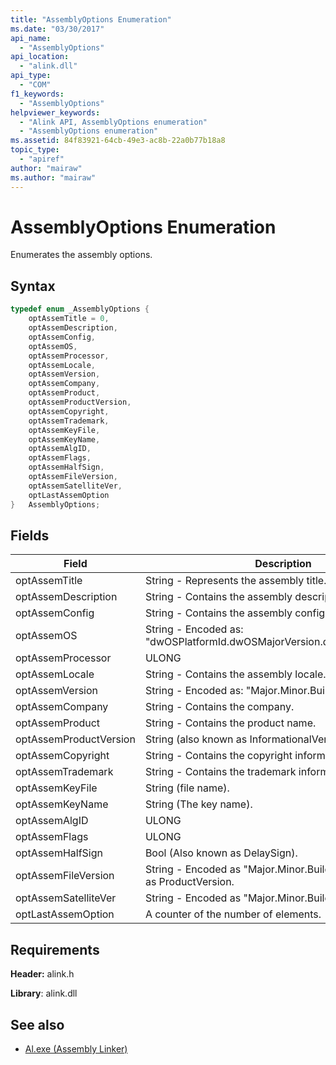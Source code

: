 ```yaml
---
title: "AssemblyOptions Enumeration"
ms.date: "03/30/2017"
api_name: 
  - "AssemblyOptions"
api_location: 
  - "alink.dll"
api_type: 
  - "COM"
f1_keywords: 
  - "AssemblyOptions"
helpviewer_keywords: 
  - "Alink API, AssemblyOptions enumeration"
  - "AssemblyOptions enumeration"
ms.assetid: 84f83921-64cb-49e3-ac8b-22a0b77b18a8
topic_type: 
  - "apiref"
author: "mairaw"
ms.author: "mairaw"
---
```

# AssemblyOptions Enumeration
Enumerates the assembly options.  
  
## Syntax  
  
```cpp  
typedef enum _AssemblyOptions {  
    optAssemTitle = 0,  
    optAssemDescription,  
    optAssemConfig,  
    optAssemOS,  
    optAssemProcessor,  
    optAssemLocale,  
    optAssemVersion,  
    optAssemCompany,  
    optAssemProduct,  
    optAssemProductVersion,  
    optAssemCopyright,  
    optAssemTrademark,  
    optAssemKeyFile,  
    optAssemKeyName,  
    optAssemAlgID,  
    optAssemFlags,  
    optAssemHalfSign,  
    optAssemFileVersion,  
    optAssemSatelliteVer,  
    optLastAssemOption  
}   AssemblyOptions;  
```  
  
## Fields  
  
|Field|Description|  
|-----------|-----------------|  
|optAssemTitle|String - Represents the assembly title.|  
|optAssemDescription|String - Contains the assembly description.|  
|optAssemConfig|String - Contains the assembly configuration.|  
|optAssemOS|String - Encoded as: "dwOSPlatformId.dwOSMajorVersion.dwOSMinorVersion".|  
|optAssemProcessor|ULONG|  
|optAssemLocale|String - Contains the assembly locale.|  
|optAssemVersion|String - Encoded as: "Major.Minor.Build.Revision".|  
|optAssemCompany|String - Contains the company.|  
|optAssemProduct|String - Contains the product name.|  
|optAssemProductVersion|String (also known as InformationalVersion).|  
|optAssemCopyright|String - Contains the copyright information.|  
|optAssemTrademark|String - Contains the trademark information.|  
|optAssemKeyFile|String (file name).|  
|optAssemKeyName|String (The key name).|  
|optAssemAlgID|ULONG|  
|optAssemFlags|ULONG|  
|optAssemHalfSign|Bool (Also known as DelaySign).|  
|optAssemFileVersion|String - Encoded as "Major.Minor.Build.Revision"--same as ProductVersion.|  
|optAssemSatelliteVer|String - Encoded as "Major.Minor.Build.Revision".|  
|optLastAssemOption|A counter of the number of elements.|  
  
## Requirements  
 **Header:** alink.h  
  
 **Library**: alink.dll  
  
## See also

- [Al.exe (Assembly Linker)](../../../../docs/framework/tools/al-exe-assembly-linker.md)

